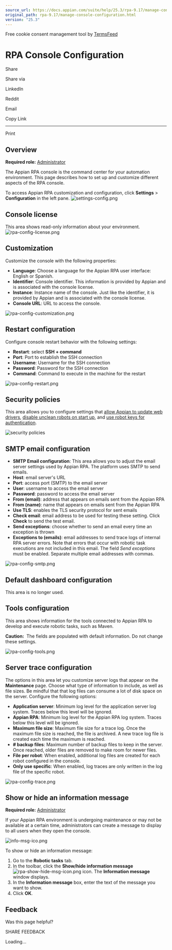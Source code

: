 ```yaml
---
source_url: https://docs.appian.com/suite/help/25.3/rpa-9.17/manage-console-configuration.html
original_path: rpa-9.17/manage-console-configuration.html
version: "25.3"
---
```


Free cookie consent management tool by [TermsFeed](https://www.termsfeed.com/)

# RPA Console Configuration

Share

Share via

LinkedIn

Reddit

Email

Copy Link

* * *

Print

## Overview

**Required role:** [Administrator](learn-user-settings.html#rpa-roles)

The Appian RPA console is the command center for your automation environment. This page describes how to set up and customize different aspects of the RPA console.

To access Appian RPA customization and configuration, click **Settings** > **Configuration** in the left pane. ![settings-config.png](images/settings-config.png)

## Console license

This area shows read-only information about your environment. ![rpa-config-license.png](images/rpa-config-license.png)

## Customization

Customize the console with the following properties:

-   **Language**: Choose a language for the Appian RPA user interface: English or Spanish.
-   **Identifier**: Console identifier. This information is provided by Appian and is associated with the console license.
-   **Instance**: Instance name of the console. Just like the identifier, it is provided by Appian and is associated with the console license.
-   **Console URL**: URL to access the console.

![rpa-config-customization.png](images/rpa-config-customization.png)

## Restart configuration

Configure console restart behavior with the following settings:

-   **Restart**: select **SSH + command**
-   **Port**: Port to establish the SSH connection
-   **Username**: Username for the SSH connection
-   **Password**: Password for the SSH connection
-   **Command**: Command to execute in the machine for the restart

![rpa-config-restart.png](images/rpa-config-restart.png)

## Security policies

This area allows you to configure settings that [allow Appian to update web drivers](actions-browser.html#browser-module-architecture), [disable unclean robots on start up](manage-robots.html#disable-robots-on-restart), and [use robot keys for authentication](manage-robots-installation-config.html#robot-keys).

![security policies](images/security-policies.png)

## SMTP email configuration

-   **SMTP Email configuration**: This area allows you to adjust the email server settings used by Appian RPA. The platform uses SMTP to send emails.
-   **Host**: email server's URL
-   **Port**: access port (SMTP) to the email server
-   **User**: username to access the email server
-   **Password**: password to access the email server
-   **From (email)**: address that appears on emails sent from the Appian RPA
-   **From (name)**: name that appears on emails sent from the Appian RPA
-   **Use TLS**: enables the TLS security protocol for sent emails
-   **Check email**: email address to be used for testing these setting. Click **Check** to send the test email.
-   **Send exceptions**: choose whether to send an email every time an exception is thrown
-   **Exceptions to (emails)**: email addresses to send trace logs of internal RPA server errors. Note that errors that occur with robotic task executions are not included in this email. The field _Send exceptions_ must be enabled. Separate multiple email addresses with commas.

![rpa-config-smtp.png](images/rpa-config-smtp.png)

## Default dashboard configuration

This area is no longer used.

## Tools configuration

This area shows information for the tools connected to Appian RPA to develop and execute robotic tasks, such as Maven.

**Caution:**  The fields are populated with default information. Do not change these settings.

![rpa-config-tools.png](images/rpa-config-tools.png)

## Server trace configuration

The options in this area let you customize server logs that appear on the **Maintenance** page. Choose what type of information to include, as well as file sizes. Be mindful that that log files can consume a lot of disk space on the server. Configure the following options:

-   **Application server**: Minimum log level for the application server log system. Traces below this level will be ignored.
-   **Appian RPA**: Minimum log level for the Appian RPA log system. Traces below this level will be ignored.
-   **Maximum file size**: Maximum file size for a trace log. Once the maximum file size is reached, the file is archived. A new trace log file is created each time the maximum is reached.
-   **\# backup files**: Maximum number of backup files to keep in the server. Once reached, older files are removed to make room for newer files.
-   **File per robot**: When enabled, additional log files are created for each robot configured in the console.
-   **Only use specific**: When enabled, log traces are only written in the log file of the specific robot.

![rpa-config-trace.png](images/rpa-config-trace.png)

## Show or hide an information message

**Required role:** [Administrator](learn-user-settings.html#rpa-roles)

If your Appian RPA environment is undergoing maintenance or may not be available at a certain time, administrators can create a message to display to all users when they open the console.

![info-msg-ico.png](images/info-msg-ico.png)

To show or hide an information message:

1.  Go to the **Robotic tasks** tab.
2.  In the toolbar, click the **Show/hide information message** ![rpa-show-hide-msg-icon.png](images/rpa-show-hide-msg-icon.png) icon. The **Information message** window displays.
3.  In the **Information message** box, enter the text of the message you want to show.
4.  Click **OK**.

## Feedback

Was this page helpful?

SHARE FEEDBACK

Loading...